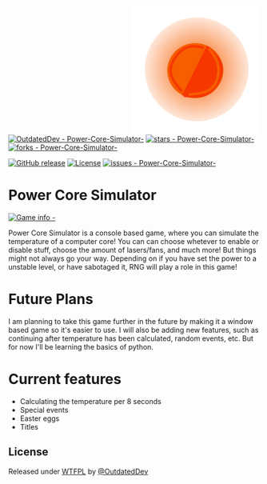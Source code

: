 <img src="coresimlogo.png" align="right" />

[![OutdatedDev - Power-Core-Simulator-](https://img.shields.io/static/v1?label=OutdatedDev&message=Power-Core-Simulator-&color=blue&logo=github)](https://github.com/OutdatedDev/Power-Core-Simulator- "Go to GitHub repo")
[![stars - Power-Core-Simulator-](https://img.shields.io/github/stars/OutdatedDev/Power-Core-Simulator-?style=social)](https://github.com/OutdatedDev/Power-Core-Simulator-)
[![forks - Power-Core-Simulator-](https://img.shields.io/github/forks/OutdatedDev/Power-Core-Simulator-?style=social)](https://github.com/OutdatedDev/Power-Core-Simulator-)

[![GitHub release](https://img.shields.io/github/release/OutdatedDev/Power-Core-Simulator-?include_prereleases=&sort=semver&color=blue)](https://github.com/OutdatedDev/Power-Core-Simulator-/releases/)
[![License](https://img.shields.io/badge/License-WTFPL-blue)](#license)
[![issues - Power-Core-Simulator-](https://img.shields.io/github/issues/OutdatedDev/Power-Core-Simulator-)](https://github.com/OutdatedDev/Power-Core-Simulator-/issues)
   

# Power Core Simulator
[![Game info -  ](https://img.shields.io/badge/Game_info-_-2ea44f?style=for-the-badge&logo=python)](https://github.com/OutdatedDev/Power-Core-Simulator-/blob/main/Information.md)

Power Core Simulator is a console based game, where you can simulate the temperature of a computer core!
You can can choose whetever to enable or disable stuff, choose the amount of lasers/fans, and much more!
But things might not always go your way. Depending on if you have set the power to a unstable level, or have sabotaged it, RNG will play a role in this game!

# Future Plans
I am planning to take this game further in the future by making it a window based game so it's easier to use.
I will also be adding new features, such as continuing after temperature has been calculated, random events, etc.
But for now I'll be learning the basics of python.

# Current features
- Calculating the temperature per 8 seconds
- Special events
- Easter eggs
- Titles

## License

Released under [WTFPL](/LICENSE) by [@OutdatedDev](https://github.com/OutdatedDev)
  


